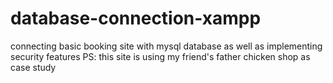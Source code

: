 # database-connection-xampp
connecting basic booking site with mysql database as well as implementing security features
PS: this site is using my friend's father chicken shop as case study
